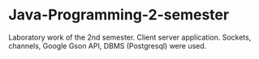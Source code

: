 # Java-Programming-2-semester
Laboratory work of the 2nd semester.
Client server application.
Sockets, channels, Google Gson API, DBMS (Postgresql) were used.
